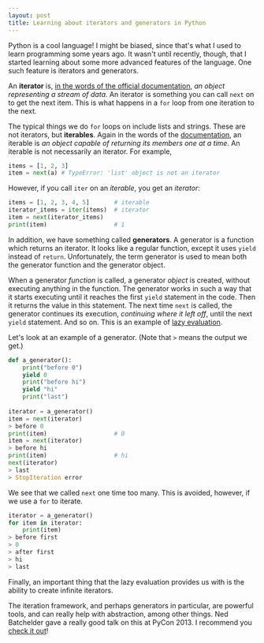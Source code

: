 ```yaml
---
layout: post
title: Learning about iterators and generators in Python
---
```


Python is a cool language! I might be biased, since that's what I used to learn programming some years ago. It wasn't until recently, though, that I started learning about some more advanced features of the language. One such feature is iterators and generators.

An **iterator** is, [in the words of the official documentation](https://docs.python.org/3/glossary.html#term-iterator), *an object representing a stream of data*. An iterator is something you can call `next` on to get the next item. This is what happens in a `for` loop from one iteration to the next.

The typical things we do `for` loops on include lists and strings. These are not iterators, but **iterables**. Again in the words of the [documentation](https://docs.python.org/3/glossary.html#term-iterable), an iterable is *an object capable of returning its members one at a time*. An iterable is not necessarily an iterator. For example,

```python
items = [1, 2, 3]
item = next(a) # TypeError: 'list' object is not an iterator
```
However, if you call `iter` on an _iterable_, you get an _iterator_:

```python
items = [1, 2, 3, 4, 5]       # iterable
iterator_items = iter(items)  # iterator
item = next(iterator_items)
print(item)                   # 1
```
In addition, we have something called **generators**. A generator is a function which returns an iterator. It looks like a regular function, except it uses `yield` instead of `return`. Unfortunately, the term generator is used to mean both the generator function and the generator object.

When a generator _function_ is called, a generator _object_ is created, without executing anything in the function. The generator works in such a way that it starts executing until it reaches the first `yield` statement in the code. Then it returns the value in this statement. The next time `next` is called, the generator continues its execution, _continuing where it left off_, until the next `yield` statement. And so on. This is an example of [lazy evaluation](https://en.wikipedia.org/wiki/Lazy_evaluation).

Let's look at an example of a generator. (Note that `>` means the output we get.)

```python
def a_generator():
    print("before 0")
    yield 0
    print("before hi")
    yield "hi"
    print("last")
    
iterator = a_generator()
item = next(iterator)
> before 0
print(item)                   # 0
item = next(iterator)
> before hi
print(item)                   # hi
next(iterator)
> last
> StopIteration error
```
We see that we called `next` one time too many. This is avoided, however, if we use a `for` to iterate.

```python
iterator = a_generator()
for item in iterator:
    print(item)
> before first
> 0
> after first
> hi
> last
```

Finally, an important thing that the lazy evaluation provides us with is the ability to create infinite iterators.

The iteration framework, and perhaps generators in particular, are powerful tools, and can really help with abstraction, among other things. Ned Batchelder gave a really good talk on this at PyCon 2013. I recommend you [check it out](https://www.youtube.com/watch?v=EnSu9hHGq5o)!
